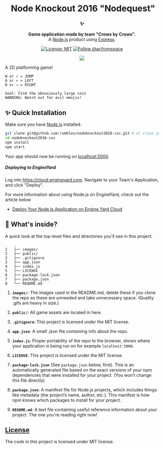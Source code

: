 <!-- HEADING -->

<h1 align="center">️
  Node Knockout 2016 "Nodequest"
</h1>

<!-- DESCRIPTION -->

<h3 align="center">
  <span role="img" aria-label="Sparkles">✨</span>
</h3>
<p align="center">
  <strong>Game application made by team "Crows by Crows".</strong><br>
  A <a href="https://nodejs.org/en/" target="_blank">Node.js</a> product using <a href="https://expressjs.com/" target="_blank">Express</a>.
</p>

<!-- INFORMATION (Shields:IO) -->

<p align="center">
    <a href="https://github.com/acfromspace/weatherchecker/blob/master/LICENSE">
        <img src="https://img.shields.io/github/license/mashape/apistatus.svg"
            alt="License: MIT"></a>
    <a href="https://twitter.com/intent/follow?screen_name=acfromspace">
        <img src="https://img.shields.io/twitter/follow/acfromspace.svg?style=social&logo=twitter"
            alt="Follow @acfromspace"></a>
</p>

<!-- FEATURES -->

<p align="center">
  <img src="./images/demo.gif">
</p>

A 2D platforming game!

``` 
W or ↑ = JUMP
A or ← = LEFT
D or → = RIGHT

Goal: Find the obnoxiously large coin
WARNING: Watch out for evil emojis!
```

<!-- QUICK INSTALLATION -->

## <span role="img" aria-label="Sparkles">✨</span> Quick Installation

Make sure you have [Node.js](http://nodejs.org/) installed.

```sh
git clone git@github.com:rumblex/nodeknockout2016-cxc.git # or clone your own fork here
cd nodeknockout2016-cxc
npm install
npm start
```

Your app should now be running on [localhost:5000](http://localhost:5000/).

##### Deploying to EngineYard

Log into <https://cloud.engineyard.com>. Navigate to your Team's Application, and click "Deploy".

For more information about using Node.js on EngineYard, check out the article below

- [Deploy Your Node.js Application on Engine Yard Cloud](https://support.cloud.engineyard.com/hc/en-us/articles/205411878-Deploy-Your-Node-js-Application-on-Engine-Yard-Cloud)

<!-- IN-DEPTH INSTALLATION -->

<!-- ## <span role="img" aria-label="Rocket">🚀</span> Putting this in the Infinity Gauntlet (In-Depth Installation) -->

<!-- WHAT'S INSIDE? -->

## <span role="img" aria-label="Thinking Face">🤔</span> What's inside?

A quick look at the top-level files and directories you'll see in this project.

        .
    1   ├── images/
    2   ├── public/
    2   ├── .gitignore
    3   ├── app.json
    4   ├── index.js
    5   ├── LICENSE
    6   ├── package-lock.json
    7   ├── package.json
    8   └── README.md

  1.  **`images/`**: The images used in the README.md, delete these if you clone the repo as these are unneeded and take unnecessary space. (Quality .gifs are heavy in size.)
  
  2.  **`public/`**: All game assets are located in here.
  
  3.  **`.gitignore`**: This project is licensed under the MIT license.
  
  4.  **`app.json`**: A small .json file containing info about the repo.
  
  5.  **`index.js`**: Proper portability of the repo to the browser, shows where your application is being run on for example `localhost:5000`.

  6.  **`LICENSE`**: This project is licensed under the MIT license.
  
  7.  **`package-lock.json`** (See `package.json` below, first). This is an automatically generated file based on the exact versions of your npm dependencies that were installed for your project. (You won’t change this file directly)
  
  8.  **`package.json`**: A manifest file for Node.js projects, which includes things like metadata (the project’s name, author, etc.). This manifest is how npm knows which packages to install for your project.

  9. **`README.md`**: A text file containing useful reference information about your project. The one you're reading right now!

<!-- LICENSE -->

## [License](LICENSE)

The code in this project is licensed under MIT license.
